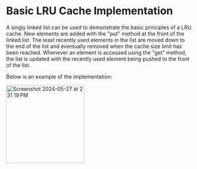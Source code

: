 # Basic LRU Cache Implementation

A singly linked list can be used to demonstrate the basic principles of a LRU cache. 
New elements are added with the "put" method at the front of the linked list. The least recently used elements in the list are moved down to the end of the list and eventually removed when the cache size limit has been reached. Whenever an element is accessed 
using the "get" method, the list is updated with the recently used element being pushed to the front of the list. 

Below is an example of the implementation:

<img width="211" alt="Screenshot 2024-05-27 at 2 31 19 PM" src="https://github.com/JosephS1618/lru-cache/assets/46387707/c0fb629f-4537-405a-9867-f049652b0750">
